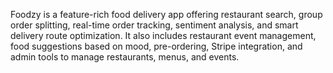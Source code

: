 Foodzy is a feature-rich food delivery app offering restaurant search, group order splitting, real-time order tracking, sentiment analysis, and smart delivery route optimization. It also includes restaurant event management, food suggestions based on mood, pre-ordering, Stripe integration, and admin tools to manage restaurants, menus, and events.

